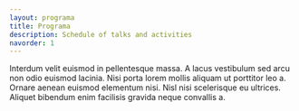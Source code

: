 ```yaml
---
layout: programa
title: Programa
description: Schedule of talks and activities
navorder: 1
---
```

Interdum velit euismod in pellentesque massa. A lacus vestibulum sed arcu non odio euismod lacinia. Nisi porta lorem mollis aliquam ut porttitor leo a. Ornare aenean euismod elementum nisi. Nisl nisi scelerisque eu ultrices. Aliquet bibendum enim facilisis gravida neque convallis a.